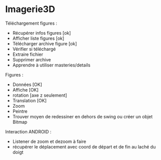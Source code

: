 Imagerie3D
==========

Téléchargement figures :
- Récupérer infos figures [ok]
- Afficher liste figures [ok]
- Télécharger archive figure [ok]
- Vérifier si téléchargé
- Extraire fichier 
- Supprimer archive
- Apprendre à utiliser masteries/details

Figures :
- Données [OK]
- Affiche [OK]
- rotation [axe z seulement]
- Translation [OK]
- Zoom 
- Peintre 
- Trouver moyen de redessiner en dehors de swing ou créer un objet Bitmap

Interaction ANDROID :
- Listener de zoom et dezoom à faire
- récupérer le déplacement avec coord de départ et de fin au laché du doigt
